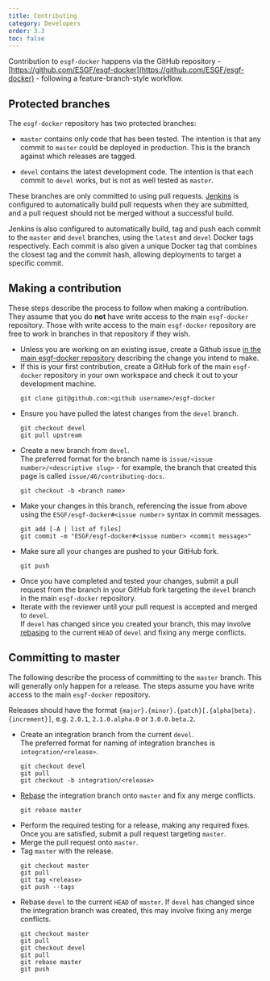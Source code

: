 ```yaml
---
title: Contributing
category: Developers
order: 3.3
toc: false
---
```


Contribution to `esgf-docker` happens via the GitHub repository -
[https://github.com/ESGF/esgf-docker](https://github.com/ESGF/esgf-docker) -
following a feature-branch-style workflow.

## Protected branches

The `esgf-docker` repository has two protected branches:

  * `master` contains only code that has been tested. The intention is that any
    commit to `master` could be deployed in production. This is the branch against
    which releases are tagged.

  * `devel` contains the latest development code. The intention is that each commit
    to `devel` works, but is not as well tested as `master`.

These branches are only committed to using pull requests.
[Jenkins](https://jenkins.io/) is configured to automatically build pull requests
when they are submitted, and a pull request should not be merged without a
successful build.

Jenkins is also configured to automatically build, tag and push each commit to the
`master` and `devel` branches, using the `latest` and `devel` Docker tags
respectively. Each commit is also given a unique Docker tag that combines the
closest tag and the commit hash, allowing deployments to target a specific commit.

## Making a contribution

These steps describe the process to follow when making a contribution. They assume
that you do **not** have write access to the main `esgf-docker` repository. Those
with write access to the main `esgf-docker` repository are free to work in branches
in that repository if they wish.

  * Unless you are working on an existing issue, create a Github issue [in the
    main esgf-docker repository](https://github.com/ESGF/esgf-docker/issues)
    describing the change you intend to make.
  * If this is your first contribution, create a GitHub fork of the main `esgf-docker`
    repository in your own workspace and check it out to your development machine.
    ```
    git clone git@github.com:<github username>/esgf-docker
    ```
  * Ensure you have pulled the latest changes from the `devel` branch.
    ```
    git checkout devel
    git pull upstream
    ```
  * Create a new branch from `devel`.  
    The preferred format for the branch name is `issue/<issue number>/<descriptive slug>` -
    for example, the branch that created this page is called `issue/46/contributing-docs`.
    ```
    git checkout -b <branch name>
    ```
  * Make your changes in this branch, referencing the issue from above using the
    `ESGF/esgf-docker#<issue number>` syntax in commit messages.
    ```
    git add [-A | list of files]
    git commit -m "ESGF/esgf-docker#<issue number> <commit message>"
    ```
  * Make sure all your changes are pushed to your GitHub fork.
    ```
    git push
    ```
  * Once you have completed and tested your changes, submit a pull request from
    the branch in your GitHub fork targeting the `devel` branch in the main
    `esgf-docker` repository.
  * Iterate with the reviewer until your pull request is accepted and merged to `devel`.  
    If `devel` has changed since you created your branch, this may involve
    [rebasing](https://git-scm.com/docs/git-rebase) to the current `HEAD` of `devel`
    and fixing any merge conflicts.

## Committing to master

The following describe the process of committing to the `master` branch. This will
generally only happen for a release. The steps assume you have write access to the
main `esgf-docker` repository.

Releases should have the format `{major}.{minor}.{patch}[.{alpha|beta}.{increment}]`,
e.g. `2.0.1`, `2.1.0.alpha.0` or `3.0.0.beta.2`.

  * Create an integration branch from the current `devel`.  
    The preferred format for naming of integration branches is `integration/<release>`.
    ```
    git checkout devel
    git pull
    git checkout -b integration/<release>
    ```
  * [Rebase](https://git-scm.com/docs/git-rebase) the integration branch onto `master`
    and fix any merge conflicts.
    ```
    git rebase master
    ```
  * Perform the required testing for a release, making any required fixes. Once
    you are satisfied, submit a pull request targeting `master`.
  * Merge the pull request onto `master`.
  * Tag `master` with the release.
    ```
    git checkout master
    git pull
    git tag <release>
    git push --tags
    ```
  * Rebase `devel` to the current `HEAD` of `master`. If `devel` has changed since
    the integration branch was created, this may involve fixing any merge conflicts.
    ```
    git checkout master
    git pull
    git checkout devel
    git pull
    git rebase master
    git push
    ```
